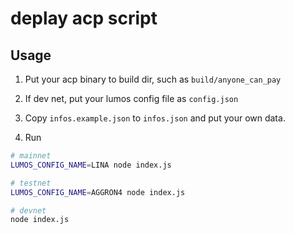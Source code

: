 # deplay acp script

## Usage

1. Put your acp binary to build dir, such as `build/anyone_can_pay`

2. If dev net, put your lumos config file as `config.json`

3. Copy `infos.example.json` to `infos.json` and put your own data.

4. Run 

```bash
# mainnet
LUMOS_CONFIG_NAME=LINA node index.js

# testnet
LUMOS_CONFIG_NAME=AGGRON4 node index.js

# devnet
node index.js
```
